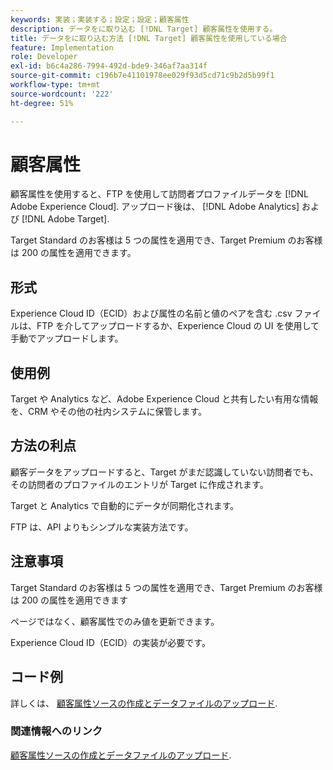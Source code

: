 ```yaml
---
keywords: 実装；実装する；設定；設定；顧客属性
description: データをに取り込む [!DNL Target] 顧客属性を使用する。
title: データをに取り込む方法 [!DNL Target] 顧客属性を使用している場合
feature: Implementation
role: Developer
exl-id: b6c4a286-7994-492d-bde9-346af7aa314f
source-git-commit: c196b7e41101978ee029f93d5cd71c9b2d5b99f1
workflow-type: tm+mt
source-wordcount: '222'
ht-degree: 51%

---
```


# 顧客属性

顧客属性を使用すると、FTP を使用して訪問者プロファイルデータを [!DNL Adobe Experience Cloud]. アップロード後は、 [!DNL Adobe Analytics] および [!DNL Adobe Target].

Target Standard のお客様は 5 つの属性を適用でき、Target Premium のお客様は 200 の属性を適用できます。

## 形式

Experience Cloud ID（ECID）および属性の名前と値のペアを含む .csv ファイルは、FTP を介してアップロードするか、Experience Cloud の UI を使用して手動でアップロードします。

## 使用例

Target や Analytics など、Adobe Experience Cloud と共有したい有用な情報を、CRM やその他の社内システムに保管します。

## 方法の利点

顧客データをアップロードすると、Target がまだ認識していない訪問者でも、その訪問者のプロファイルのエントリが Target に作成されます。

Target と Analytics で自動的にデータが同期化されます。

FTP は、API よりもシンプルな実装方法です。

## 注意事項

Target Standard のお客様は 5 つの属性を適用でき、Target Premium のお客様は 200 の属性を適用できます

ページではなく、顧客属性でのみ値を更新できます。

Experience Cloud ID（ECID）の実装が必要です。

## コード例

詳しくは、 [顧客属性ソースの作成とデータファイルのアップロード](https://experienceleague.adobe.com/docs/core-services/interface/customer-attributes/t-crs-usecase.html).

### 関連情報へのリンク

[顧客属性ソースの作成とデータファイルのアップロード](https://experienceleague.adobe.com/docs/core-services/interface/customer-attributes/t-crs-usecase.html).
